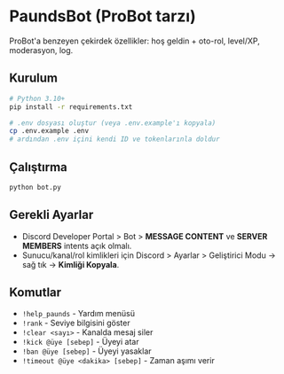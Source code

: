 # PaundsBot (ProBot tarzı)

ProBot'a benzeyen çekirdek özellikler: hoş geldin + oto-rol, level/XP, moderasyon, log.

## Kurulum
```bash
# Python 3.10+
pip install -r requirements.txt

# .env dosyası oluştur (veya .env.example'ı kopyala)
cp .env.example .env
# ardından .env içini kendi ID ve tokenlarınla doldur
```

## Çalıştırma
```bash
python bot.py
```

## Gerekli Ayarlar
- Discord Developer Portal > Bot > **MESSAGE CONTENT** ve **SERVER MEMBERS** intents açık olmalı.
- Sunucu/kanal/rol kimlikleri için Discord > Ayarlar > Geliştirici Modu → sağ tık → **Kimliği Kopyala**.

## Komutlar
- `!help_paunds` - Yardım menüsü
- `!rank` - Seviye bilgisini göster
- `!clear <sayı>` - Kanalda mesaj siler
- `!kick @üye [sebep]` - Üyeyi atar
- `!ban @üye [sebep]` - Üyeyi yasaklar
- `!timeout @üye <dakika> [sebep]` - Zaman aşımı verir
